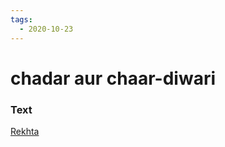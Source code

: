 ```yaml
---
tags:
  - 2020-10-23
---
```

# chadar aur chaar-diwari

### Text
[Rekhta](https://www.rekhta.org/nazms/chaadar-aur-chaar-diivaarii-huzuur-main-is-siyaah-chaadar-kaa-kyaa-karuungii-fahmida-riaz-nazms-3?sort=popularity-desc&lang=ur)

